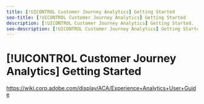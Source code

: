 ```yaml
---
title: [!UICONTROL Customer Journey Analytics] Getting Started
seo-title: [!UICONTROL Customer Journey Analytics] Getting Started
description: [!UICONTROL Customer Journey Analytics] Getting Started.
seo-description: [!UICONTROL Customer Journey Analytics] Getting Started.
---
```


# [!UICONTROL Customer Journey Analytics] Getting Started

https://wiki.corp.adobe.com/display/ACA/Experience+Analytics+User+Guide

